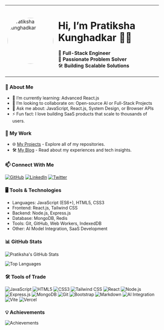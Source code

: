 <table>
  <tr>
    <td>
      <img 
        src="https://media.licdn.com/dms/image/v2/D5603AQGhhH9jCaxNcQ/profile-displayphoto-shrink_200_200/profile-displayphoto-shrink_200_200/0/1711104303419?e=1738195200&v=beta&t=iQBPGnmjra9WN3fsx8Gy2WLLi39fr8zBZtKQa8q_bqQ" 
        alt="Pratiksha Kunghadkar" 
        style="border-radius: 50%; width: 150px; height: 150px;" 
      />
    </td>
    <td>
      <h1>Hi, I’m Pratiksha Kunghadkar 👩‍💻</h1>
      <p>
        🚀 <strong>Full-Stack Engineer</strong><br>
        🌟 <strong>Passionate Problem Solver</strong><br>
        🛠️ <strong>Building Scalable Solutions</strong>
      </p>
    </td>
  </tr>
</table>

### 🚀 About Me
- 🌱 I’m currently learning: Advanced React.js
- 👯 I’m looking to collaborate on: Open-source AI or Full-Stack Projects
- 💬 Ask me about: JavaScript, React.js, System Design, or Browser APIs
- ⚡ Fun fact: I love building SaaS products that scale to thousands of users.

### 🌟 My Work
- 🌐 [My Projects](https://github.com/pratikshakunghadkar2003?tab=repositories) - Explore all of my repositories.
- 🛠 [My Blog](https://github.com/UmeshRaut/my-blog) - Read about my experiences and tech insights.

### 📫 Connect With Me
[![GitHub](https://img.shields.io/badge/GitHub-%2312100E.svg?style=for-the-badge&logo=github&logoColor=white)](https://github.com/UmeshRaut)
[![LinkedIn](https://img.shields.io/badge/LinkedIn-%230077B5.svg?style=for-the-badge&logo=linkedin&logoColor=white)](https://www.linkedin.com/in/pratiksha-kunghadkar-ab021b2a1/)
[![Twitter](https://img.shields.io/badge/Twitter-%231DA1F2.svg?style=for-the-badge&logo=twitter&logoColor=white)]()

### 🖥 Tools & Technologies
- Languages: JavaScript (ES6+), HTML5, CSS3
- Frontend: React.js, Tailwind CSS
- Backend: Node.js, Express.js
- Database: MongoDB, Redis
- Tools: Git, GitHub, Web Workers, IndexedDB
- Other: AI Model Integration, SaaS Development

### 📊 GitHub Stats
![Pratiksha's GitHub Stats](https://github-readme-stats.vercel.app/api?username=pratikshakunghadkar2003&show_icons=true&theme=radical)

![Top Languages](https://github-readme-stats.vercel.app/api/top-langs/?username=pratikshakunghadkar2003&layout=compact&theme=radical)

### 🛠 Tools of Trade

![JavaScript](https://img.shields.io/badge/JavaScript-%23F7DF1E.svg?style=for-the-badge&logo=javascript&logoColor=black)
![HTML5](https://img.shields.io/badge/HTML5-%23E34F26.svg?style=for-the-badge&logo=html5&logoColor=white)
![CSS3](https://img.shields.io/badge/CSS3-%231572B6.svg?style=for-the-badge&logo=css3&logoColor=white)
![Tailwind CSS](https://img.shields.io/badge/Tailwind_CSS-%2338B2AC.svg?style=for-the-badge&logo=tailwind-css&logoColor=white)
![React](https://img.shields.io/badge/React-%2361DAFB.svg?style=for-the-badge&logo=react&logoColor=black)
![Node.js](https://img.shields.io/badge/Node.js-%23339933.svg?style=for-the-badge&logo=node.js&logoColor=white)
![Express.js](https://img.shields.io/badge/Express.js-%23000000.svg?style=for-the-badge&logo=express&logoColor=white)
![MongoDB](https://img.shields.io/badge/MongoDB-%2347A248.svg?style=for-the-badge&logo=mongodb&logoColor=white)
![Git](https://img.shields.io/badge/Git-%23F05032.svg?style=for-the-badge&logo=git&logoColor=white)
![Bootstrap](https://img.shields.io/badge/Bootstrap-%23563D7C.svg?style=for-the-badge&logo=bootstrap&logoColor=white)
![Markdown](https://img.shields.io/badge/Markdown-%23000000.svg?style=for-the-badge&logo=markdown&logoColor=white)
![AI Integration](https://img.shields.io/badge/AI_Integration-%230A0A0A.svg?style=for-the-badge&logo=openai&logoColor=white)
![Vite](https://img.shields.io/badge/Vite-%23646CFF.svg?style=for-the-badge&logo=vite&logoColor=white)
![Vercel](https://img.shields.io/badge/Vercel-%23000000.svg?style=for-the-badge&logo=vercel&logoColor=white)

### 💡 Achievements

![Achievements](https://github-profile-trophy.vercel.app/?username=UmeshRaut&theme=darkhub&column=6&margin-w=15&margin-h=15)


